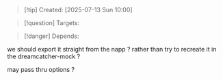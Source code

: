 
>[!tip] Created: [2025-07-13 Sun 10:00]

>[!question] Targets: 

>[!danger] Depends: 

we should export it straight from the napp ?  rather than try to recreate it in the dreamcatcher-mock ?

may pass thru options ?

